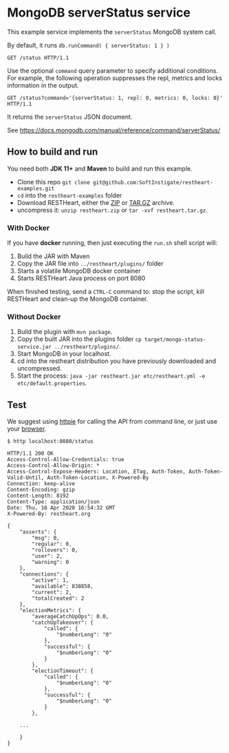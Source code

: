 # MongoDB serverStatus service

This example service implements the `serverStatus` MongoDB system call.

By default, it runs `db.runCommand( { serverStatus: 1 } )`

```http
GET /status HTTP/1.1
```

Use the optional `command` query parameter to specify additional conditions. For example, the following operation suppresses the repl, metrics and locks information in the output.

```http
GET /status?command='{serverStatus: 1, repl: 0, metrics: 0, locks: 0}' HTTP/1.1

```

It returns the `serverStatus` JSON document.

See https://docs.mongodb.com/manual/reference/command/serverStatus/

## How to build and run

You need both **JDK 11+** and **Maven** to build and run this example.

-   Clone this repo `git clone git@github.com:SoftInstigate/restheart-examples.git`
-   `cd` into the `restheart-examples` folder
-   Download RESTHeart, either the [ZIP](https://github.com/SoftInstigate/restheart/releases/download/5.0.0/restheart.zip) or [TAR.GZ](https://github.com/SoftInstigate/restheart/releases/download/5.0.0/restheart.tar.gz) archive.
-   uncompress it: `unzip restheart.zip` or `tar -xvf restheart.tar.gz`.

### With Docker

If you have **docker** running, then just executing the `run.sh` shell script will:

1. Build the JAR with Maven
1. Copy the JAR file into `../restheart/plugins/` folder
1. Starts a volatile MongoDB docker container
1. Starts RESTHeart Java process on port 8080

When finished testing, send a `CTRL-C` command to: stop the script, kill RESTHeart and clean-up the MongoDB container.

### Without Docker

1. Build the plugin with `mvn package`.
1. Copy the built JAR into the plugins folder `cp target/mongo-status-service.jar ../restheart/plugins/`.
1. Start MongoDB in your localhost.
1. cd into the restheart distribution you have previously downloaded and uncompressed.
1. Start the process: `java -jar restheart.jar etc/restheart.yml -e etc/default.properties`.

## Test

We suggest using [httpie](https://httpie.org) for calling the API from command line, or just use your [browser](http://localhost:8080/status).

```http
$ http localhost:8080/status

HTTP/1.1 200 OK
Access-Control-Allow-Credentials: true
Access-Control-Allow-Origin: *
Access-Control-Expose-Headers: Location, ETag, Auth-Token, Auth-Token-Valid-Until, Auth-Token-Location, X-Powered-By
Connection: keep-alive
Content-Encoding: gzip
Content-Length: 8192
Content-Type: application/json
Date: Thu, 16 Apr 2020 16:54:32 GMT
X-Powered-By: restheart.org

{
    "asserts": {
        "msg": 0,
        "regular": 0,
        "rollovers": 0,
        "user": 2,
        "warning": 0
    },
    "connections": {
        "active": 1,
        "available": 838858,
        "current": 2,
        "totalCreated": 2
    },
    "electionMetrics": {
        "averageCatchUpOps": 0.0,
        "catchUpTakeover": {
            "called": {
                "$numberLong": "0"
            },
            "successful": {
                "$numberLong": "0"
            }
        },
        "electionTimeout": {
            "called": {
                "$numberLong": "0"
            },
            "successful": {
                "$numberLong": "0"
            }
        },

    ...

    }
}

```
